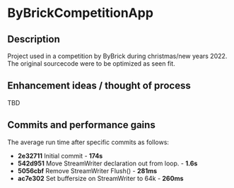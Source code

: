 # ByBrickCompetitionApp

## Description
Project used in a competition by ByBrick during christmas/new years 2022. The original sourcecode were to be optimized as seen fit.


## Enhancement ideas / thought of process
TBD


## Commits and performance gains
The average run time after specific commits as follows:
* **2e32711** Initial commit - **174s**
* **542d951** Move StreamWriter declaration out from loop. - **1.6s**
* **5056cbf** Remove StreamWriter Flush() - **281ms**
* **ac7e302** Set buffersize on StreamWriter to 64k - **260ms**
